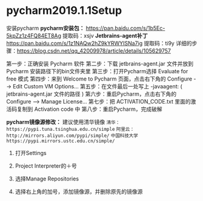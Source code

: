 # pycharm2019.1.1Setup
安装pycharm
**pycharm安装包：** https://pan.baidu.com/s/1b5Ec-5kpZz1z4FQ84ET8Ag 
提取码：xsjv
**Jetbrains-agent补丁** https://pan.baidu.com/s/1z1NAQw2hZ9kYRWYISNa7ig 
提取码：ti9y
详细的步骤：https://blog.csdn.net/qq_42009978/article/details/105629757

第一步：正确安装 Pycharm 软件
第二步：下载 jetbrains-agent.jar 文件并放到 Pycharm 安装路径下的bin文件夹里
第三步：打开Pycharm选择 Evaluate for free 模式
第四步：来到 Welcome to Pycharm 页面，点击右下角的 Configure --> Edit Custom VM Options...
第五步：在文件最后一处写上 -javaagent: ( jetbrains-agent.jar 文件的路径 )
第六步：重启Pycharm，点击右下角的 Configure --> Manage License...
第七步：把 ACTIVATION_CODE.txt 里面的激活码复制到 Activation code 中
第八步：重启Pycharm，完成破解

**pycharm镜像源修改：**
建议使用清华镜像
`清华：https://pypi.tuna.tsinghua.edu.cn/simple`
`阿里云：http://mirrors.aliyun.com/pypi/simple/`
`中国科技大学 https://pypi.mirrors.ustc.edu.cn/simple/`

 1. 打开Settings

 2. Project Interpreter的＋号

 4. 选择Manage Repositories

 5. 选择右上角的加号，添加镜像源，并删除原先的镜像源


